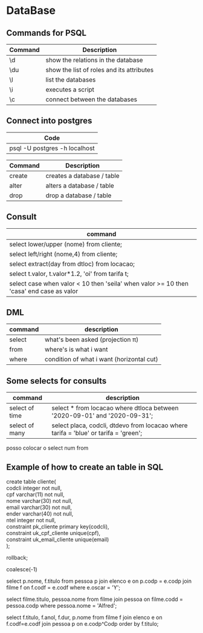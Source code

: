 # DataBase

## Commands for PSQL
| Command | Description |
--- | ---|
| \d | show the relations in the database |
| \du | show the list of roles and its attributes |
| \l | list the databases |
| \i | executes a script |
| \c | connect between the databases |

## Connect into postgres
| Code |
--- |
| psql -U postgres -h localhost|

| Command | Description |
--- | ---|
|create| creates a database / table | <br>
|alter| alters a database / table | <br>
|drop| drop a database / table | <br>

## Consult
| command |
--- |
|select lower/upper (nome) from cliente; |
|select left/right (nome,4) from cliente; |
|select extract(day from dtloc) from locacao; |
|select t.valor, t.valor*1.2, 'oi' from tarifa t; |
|select case when valor < 10 then 'seila' when valor >= 10 then 'casa' end case as valor|

## DML
| command | description |
--- | --- |
|select| what's been asked (projection π) | select * from <tabela> where <itemtable> is <condition> 
|from| where's is what i want |
|where| condition of what i want (horizontal cut) |

## Some selects for consults

| command | description |
--- | --- |
| select of time | select * from locacao where dtloca between '2020-09-01' and '2020-09-31';  |
| select of many | select placa, codcli, dtdevo from locacao where tarifa = 'blue' or tarifa = 'green';



posso colocar o select num from

## Example of how to create an table in SQL
create table cliente( <br>
 codcli integer not null, <br>
 cpf varchar(11) not null, <br>
 nome varchar(30) not null, <br>
 email varchar(30) not null, <br>
 ender varchar(40) not null, <br>
 ntel integer not null, <br>
 constraint pk_cliente primary key(codcli), <br>
 constraint uk_cpf_cliente unique(cpf), <br>
 constraint uk_email_cliente unique(email) <br>
); <br>



rollback;

coalesce(-1)

select p.nome, f.titulo from pessoa p join elenco e on p.codp = e.codp join filme f on f.codf = e.codf where e.oscar = 'Y';

select filme.titulo, pessoa.nome from filme join pessoa on filme.codd = pessoa.codp where pessoa.nome = 'Alfred'; 

select f.titulo, f.anol, f.dur, p.nome from filme f join elenco e on f.codf=e.codf join pessoa p on e.codp^Codp order by f.titulo;
